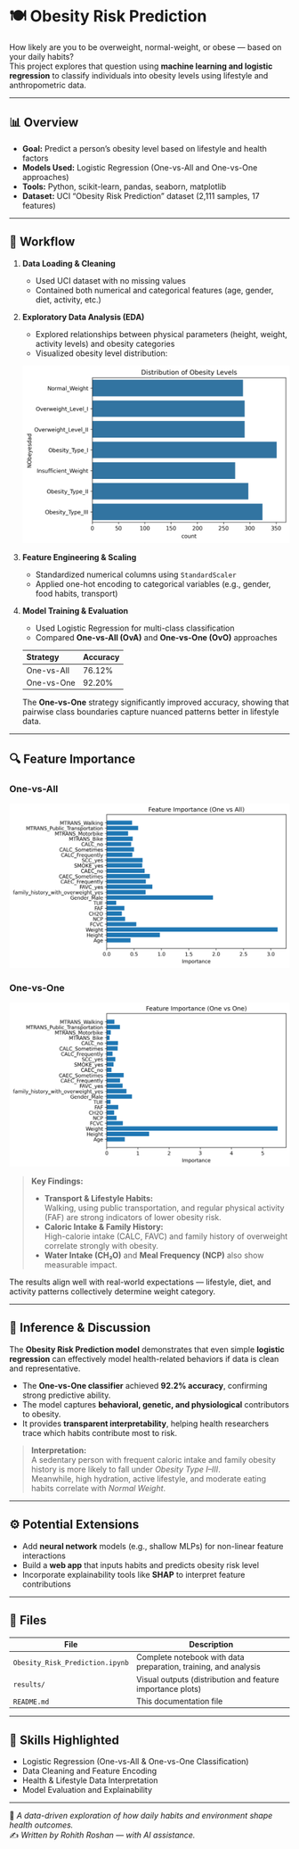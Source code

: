 # 🍽️ Obesity Risk Prediction

How likely are you to be overweight, normal-weight, or obese — based on your daily habits?  
This project explores that question using **machine learning and logistic regression** to classify individuals into obesity levels using lifestyle and anthropometric data.

---

## 📊 Overview

- **Goal:** Predict a person’s obesity level based on lifestyle and health factors  
- **Models Used:** Logistic Regression (One-vs-All and One-vs-One approaches)  
- **Tools:** Python, scikit-learn, pandas, seaborn, matplotlib  
- **Dataset:** UCI “Obesity Risk Prediction” dataset (2,111 samples, 17 features)

---

## 🧠 Workflow

1. **Data Loading & Cleaning**  
   - Used UCI dataset with no missing values  
   - Contained both numerical and categorical features (age, gender, diet, activity, etc.)

2. **Exploratory Data Analysis (EDA)**  
   - Explored relationships between physical parameters (height, weight, activity levels) and obesity categories  
   - Visualized obesity level distribution:

   ![Obesity Distribution](results/Distribution%20of%20Obesity%20Levels.png)

3. **Feature Engineering & Scaling**  
   - Standardized numerical columns using `StandardScaler`  
   - Applied one-hot encoding to categorical variables (e.g., gender, food habits, transport)

4. **Model Training & Evaluation**  
   - Used Logistic Regression for multi-class classification  
   - Compared **One-vs-All (OvA)** and **One-vs-One (OvO)** approaches  

   | Strategy | Accuracy |
   |-----------|-----------|
   | One-vs-All | 76.12% |
   | One-vs-One | 92.20% |

   The **One-vs-One** strategy significantly improved accuracy, showing that pairwise class boundaries capture nuanced patterns better in lifestyle data.

---

## 🔍 Feature Importance

### One-vs-All
![Feature Importance OvA](results/Feature%20Importance%20(One%20vs%20All).png)

### One-vs-One
![Feature Importance OvO](results/Feature%20Importance%20(One%20vs%20One).png)

> **Key Findings:**
> - **Transport & Lifestyle Habits:**  
>   Walking, using public transportation, and regular physical activity (FAF) are strong indicators of lower obesity risk.  
> - **Caloric Intake & Family History:**  
>   High-calorie intake (CALC, FAVC) and family history of overweight correlate strongly with obesity.  
> - **Water Intake (CH₂O)** and **Meal Frequency (NCP)** also show measurable impact.  

The results align well with real-world expectations — lifestyle, diet, and activity patterns collectively determine weight category.

---

## 🧩 Inference & Discussion

The **Obesity Risk Prediction model** demonstrates that even simple **logistic regression** can effectively model health-related behaviors if data is clean and representative.

- The **One-vs-One classifier** achieved **92.2% accuracy**, confirming strong predictive ability.  
- The model captures **behavioral, genetic, and physiological** contributors to obesity.
- It provides **transparent interpretability**, helping health researchers trace which habits contribute most to risk.

> **Interpretation:**  
> A sedentary person with frequent caloric intake and family obesity history is more likely to fall under *Obesity Type I–III*.  
> Meanwhile, high hydration, active lifestyle, and moderate eating habits correlate with *Normal Weight*.

---

## ⚙️ Potential Extensions

- Add **neural network** models (e.g., shallow MLPs) for non-linear feature interactions  
- Build a **web app** that inputs habits and predicts obesity risk level  
- Incorporate explainability tools like **SHAP** to interpret feature contributions

---

## 🧾 Files

| File | Description |
|------|-------------|
| `Obesity_Risk_Prediction.ipynb` | Complete notebook with data preparation, training, and analysis |
| `results/` | Visual outputs (distribution and feature importance plots) |
| `README.md` | This documentation file |

---

## 📘 Skills Highlighted

- Logistic Regression (One-vs-All & One-vs-One Classification)  
- Data Cleaning and Feature Encoding  
- Health & Lifestyle Data Interpretation  
- Model Evaluation and Explainability  

---

📍 *A data-driven exploration of how daily habits and environment shape health outcomes.*  
✍️ *Written by Rohith Roshan — with AI assistance.*
